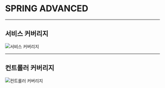 # SPRING ADVANCED
- - -
## 서비스 커버리지
![서비스 커버리지](https://github.com/user-attachments/assets/19d163a8-aa01-4596-9016-d14fac1ec36c)
- - -
## 컨트롤러 커버리지
![컨트롤러 커버리지](https://github.com/user-attachments/assets/03b1904b-099e-48cc-89d3-1b65470cb489)

